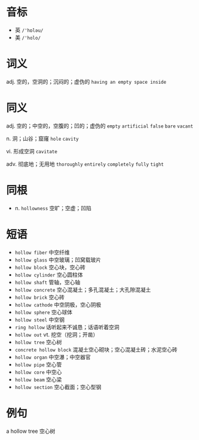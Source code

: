 # 音标

- 英 `/'hɒləu/`
- 美 `/'hɑlo/`

# 词义

adj. 空的，空洞的；沉闷的；虚伪的
`having an empty space inside`

# 同义

adj. 空的；中空的，空腹的；凹的；虚伪的
`empty` `artificial` `false` `bare` `vacant`

n. 洞；山谷；窟窿
`hole` `cavity`

vi. 形成空洞
`cavitate`

adv. 彻底地；无用地
`thoroughly` `entirely` `completely` `fully` `tight`

# 同根

- n. `hollowness` 空旷；空虚；凹陷

# 短语

- `hollow fiber` 中空纤维
- `hollow glass` 中空玻璃；凹窝载玻片
- `hollow block` 空心块，空心砖
- `hollow cylinder` 空心圆柱体
- `hollow shaft` 管轴，空心轴
- `hollow concrete` 空心混凝土；多孔混凝土；大孔隙混凝土
- `hollow brick` 空心砖
- `hollow cathode` 中空阴极，空心阴极
- `hollow sphere` 空心球体
- `hollow steel` 中空钢
- `ring hollow` 话听起来不诚恳；话语听着空洞
- `hollow out` vt. 挖空（挖洞；开凿）
- `hollow tree` 空心树
- `concrete hollow block` 混凝土空心砌块；空心混凝土砖；水泥空心砖
- `hollow organ` 中空瀑；中空器官
- `hollow pipe` 空心管
- `hollow core` 中空心
- `hollow beam` 空心梁
- `hollow section` 空心截面；空心型钢

# 例句

a hollow tree
空心树


